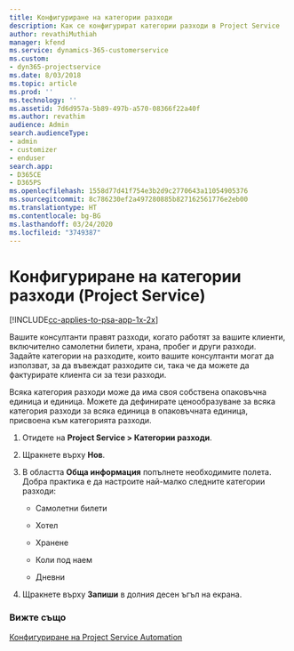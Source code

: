 ```yaml
---
title: Конфигуриране на категории разходи
description: Как се конфигурират категории разходи в Project Service
author: revathiMuthiah
manager: kfend
ms.service: dynamics-365-customerservice
ms.custom:
- dyn365-projectservice
ms.date: 8/03/2018
ms.topic: article
ms.prod: ''
ms.technology: ''
ms.assetid: 7d6d957a-5b89-497b-a570-08366f22a40f
ms.author: revathim
audience: Admin
search.audienceType:
- admin
- customizer
- enduser
search.app:
- D365CE
- D365PS
ms.openlocfilehash: 1558d77d41f754e3b2d9c2770643a11054905376
ms.sourcegitcommit: 8c786230ef2a497280885b827162561776e2eb00
ms.translationtype: HT
ms.contentlocale: bg-BG
ms.lasthandoff: 03/24/2020
ms.locfileid: "3749387"
---
```

# <a name="configure-expense-categories-project-service"></a>Конфигуриране на категории разходи (Project Service)

[!INCLUDE[cc-applies-to-psa-app-1x-2x](../includes/cc-applies-to-psa-app-1x-2x.md)]

Вашите консултанти правят разходи, когато работят за вашите клиенти, включително самолетни билети, храна, пробег и други разходи. Задайте категории на разходите, които вашите консултанти могат да използват, за да въвеждат разходите си, така че да можете да фактурирате клиента си за тези разходи.  
  
Всяка категория разходи може да има своя собствена опаковъчна единица и единица. Можете да дефинирате ценообразуване за всяка категория разходи за всяка единица в опаковъчната единица, присвоена към категорията разходи.  
  
1.  Отидете на **Project Service > Категории разходи**.  
  
2.  Щракнете върху **Нов**.  
  
3.  В областта **Обща информация** попълнете необходимите полета. Добра практика е да настроите най-малко следните категории разходи:  
  
    -   Самолетни билети  
  
    -   Хотел  
  
    -   Хранене  
  
    -   Коли под наем  
  
    -   Дневни  
  
4.  Щракнете върху **Запиши** в долния десен ъгъл на екрана.  
  
### <a name="see-also"></a>Вижте също  
 [Конфигуриране на Project Service Automation](../project-service/configure.md)
